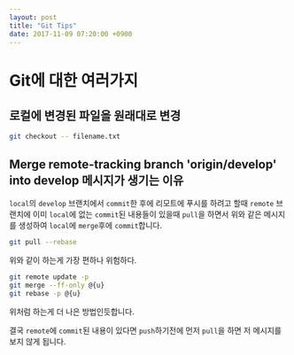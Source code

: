 ```yaml
---
layout: post
title: "Git Tips"
date: 2017-11-09 07:20:00 +0900
---
```


# Git에 대한 여러가지

## 로컬에 변경된 파일을 원래대로 변경

```sh
git checkout -- filename.txt
```

## Merge remote-tracking branch 'origin/develop' into develop 메시지가 생기는 이유

`local`의 `develop` 브랜치에서 `commit`한 후에 리모트에 푸시를 하려고 할때 `remote` 브랜치에 이미 `local`에 없는 `commit`된 내용들이 있을때 `pull`을 하면서 위와 같은 메시지를 생성하여 `local`에 `merge`후에 `commit`합니다.

```sh
git pull --rebase
```

위와 같이 하는게 가장 편하나 위험하다.

```sh
git remote update -p
git merge --ff-only @{u}
git rebase -p @{u}
```

위처럼 하는게 더 나은 방법인듯합니다.

결국 `remote`에 `commit`된 내용이 있다면 `push`하기전에 먼저 `pull`을 하면 저 메시지를 보지 않게 됩니다.
